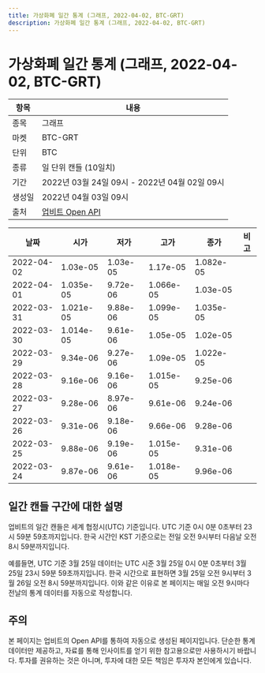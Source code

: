 ```yaml
---
title: 가상화폐 일간 통계 (그래프, 2022-04-02, BTC-GRT)
description: 가상화폐 일간 통계 (그래프, 2022-04-02, BTC-GRT)
---
```



가상화폐 일간 통계 (그래프, 2022-04-02, BTC-GRT)
===

|항목|내용|
|--|--|
|종목|그래프|
|마켓|BTC-GRT|
|단위|BTC|
|종류|일 단위 캔들 (10일치)|
|기간|2022년 03월 24일 09시 - 2022년 04월 02일 09시|
|생성일|2022년 04월 03일 09시|
|출처|[업비트 Open API](https://docs.upbit.com)|


|날짜|시가|저가|고가|종가|비고|
|--|--|--|--|--|--|
|2022-04-02|1.03e-05|1.03e-05|1.17e-05|1.082e-05|    |
|2022-04-01|1.035e-05|9.72e-06|1.066e-05|1.03e-05|    |
|2022-03-31|1.021e-05|9.88e-06|1.099e-05|1.035e-05|    |
|2022-03-30|1.014e-05|9.61e-06|1.05e-05|1.02e-05|    |
|2022-03-29|9.34e-06|9.27e-06|1.09e-05|1.022e-05|    |
|2022-03-28|9.16e-06|9.16e-06|1.015e-05|9.25e-06|    |
|2022-03-27|9.28e-06|8.97e-06|9.61e-06|9.24e-06|    |
|2022-03-26|9.31e-06|9.18e-06|9.66e-06|9.28e-06|    |
|2022-03-25|9.88e-06|9.19e-06|1.015e-05|9.31e-06|    |
|2022-03-24|9.87e-06|9.61e-06|1.018e-05|9.96e-06|    |


일간 캔들 구간에 대한 설명
---


업비트의 일간 캔들은 세계 협정시(UTC) 기준입니다. 
UTC 기준 0시 0분 0초부터 23시 59분 59초까지입니다. 
한국 시간인 KST 기준으로는 전일 오전 9시부터 다음날 오전 8시 59분까지입니다. 


예를들면, UTC 기준 3월 25일 데이터는 UTC 시준 3월 25일 0시 0분 0초부터 3월 25일 23시 59분 59초까지입니다. 
한국 시간으로 표현하면 3월 25일 오전 9시부터 3월 26일 오전 8시 59분까지입니다. 
이와 같은 이유로 본 페이지는 매일 오전 9시마다 전날의 통계 데이터를 자동으로 작성합니다. 


주의
---


본 페이지는 업비트의 Open API를 통하여 자동으로 생성된 페이지입니다. 
단순한 통계 데이터만 제공하고, 자료를 통해 인사이트를 얻기 위한 참고용으로만 사용하시기 바랍니다. 
투자를 권유하는 것은 아니며, 투자에 대한 모든 책임은 투자자 본인에게 있습니다. 
